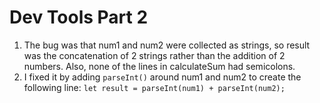 # Dev Tools Part 2

1. The bug was that num1 and num2 were collected as strings, so result was the concatenation of 2 strings rather than the addition of 2 numbers. Also, none of the lines in calculateSum had semicolons.
2. I fixed it by adding `parseInt()` around num1 and num2 to create the following line: `let result = parseInt(num1) + parseInt(num2);`
